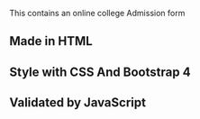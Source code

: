 This contains an online college Admission form
## Made in HTML ##
## Style with CSS And Bootstrap 4 ##
## Validated by JavaScript ##
